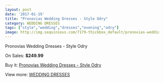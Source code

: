 ```yaml
---
layout: post
date: '2017-01-19'
title: "Pronovias Wedding Dresses - Style Odry"
category: WEDDING DRESSES
tags: ["style","wedding","dresses","evening","odry"]
image: http://img.sequinious.com/7179-thickbox_default/pronovias-wedding-dresses-style-odry.jpg
---
```

Pronovias Wedding Dresses - Style Odry

On Sales: **$249.99**
<a href="https://www.sequinious.com/wedding-dresses/2911-pronovias-wedding-dresses-style-odry.html"><amp-img layout="responsive" width="600" height="600" src="//img.sequinious.com/7179-thickbox_default/pronovias-wedding-dresses-style-odry.jpg" alt="Pronovias Wedding Dresses - Style Odry 0" /></a>
<a href="https://www.sequinious.com/wedding-dresses/2911-pronovias-wedding-dresses-style-odry.html"><amp-img layout="responsive" width="600" height="600" src="//img.sequinious.com/7182-thickbox_default/pronovias-wedding-dresses-style-odry.jpg" alt="Pronovias Wedding Dresses - Style Odry 1" /></a>
<a href="https://www.sequinious.com/wedding-dresses/2911-pronovias-wedding-dresses-style-odry.html"><amp-img layout="responsive" width="600" height="600" src="//img.sequinious.com/7181-thickbox_default/pronovias-wedding-dresses-style-odry.jpg" alt="Pronovias Wedding Dresses - Style Odry 2" /></a>
<a href="https://www.sequinious.com/wedding-dresses/2911-pronovias-wedding-dresses-style-odry.html"><amp-img layout="responsive" width="600" height="600" src="//img.sequinious.com/7180-thickbox_default/pronovias-wedding-dresses-style-odry.jpg" alt="Pronovias Wedding Dresses - Style Odry 3" /></a>

Buy it: [Pronovias Wedding Dresses - Style Odry](https://www.sequinious.com/wedding-dresses/2911-pronovias-wedding-dresses-style-odry.html "Pronovias Wedding Dresses - Style Odry")

View more: [WEDDING DRESSES](https://www.sequinious.com/2-wedding-dresses "WEDDING DRESSES")